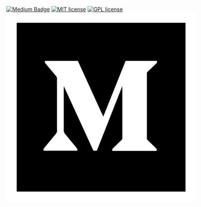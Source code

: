 [![Medium Badge](https://img.shields.io/badge/-Medium-757575?style=flat-quare&labelColor=757575&logo=Medium&logoColor=white&link=link)](https://medium.com/@42.mfdd) 
[![MIT license](https://img.shields.io/badge/License-MIT-blue.svg)](https://cyberbadgerr.mit-license.org/)
[![GPL license](https://img.shields.io/badge/License-GPL-blue.svg)](http://perso.crans.org/besson/LICENSE.html)
[![MEdium Badge](https://raw.githubusercontent.com/ionic-team/ionicons/20c396d8d717cac6e6cb208c8b5152020c53a0b8/src/svg/logo-medium.svg)](https://medium.com/@42.mfdd)
